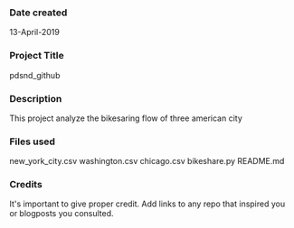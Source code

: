 ### Date created
13-April-2019

### Project Title
pdsnd_github

### Description
This project analyze the bikesaring flow of three american city

### Files used
new_york_city.csv washington.csv chicago.csv bikeshare.py
README.md

### Credits
It's important to give proper credit. Add links to any repo that inspired you or blogposts you consulted.

